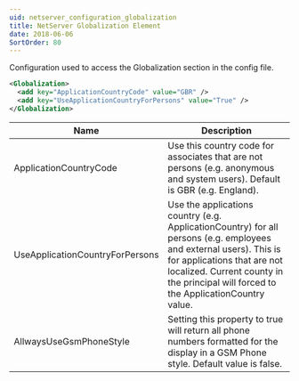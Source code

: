 ```yaml
---
uid: netserver_configuration_globalization
title: NetServer Globalization Element
date: 2018-06-06
SortOrder: 80
---
```

Configuration used to access the Globalization section in the config file.

```xml
<Globalization>
  <add key="ApplicationCountryCode" value="GBR" />
  <add key="UseApplicationCountryForPersons" value="True" />
</Globalization>
```

|Name|Description|
|------------|-|
|ApplicationCountryCode|Use this country code for associates that are not persons (e.g. anonymous and system users).  Default is GBR (e.g. England).|
|UseApplicationCountryForPersons|Use the applications country (e.g. ApplicationCountry) for all persons (e.g. employees and external users). This is for applications that are not localized. Current county in the principal will forced to the ApplicationCountry value.|
|AllwaysUseGsmPhoneStyle|Setting this property to true will return all phone numbers formatted for the display in a GSM Phone style. Default value is false.|
